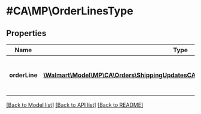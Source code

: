 # #CA\MP\OrderLinesType

## Properties

Name | Type | Description | Notes
------------ | ------------- | ------------- | -------------
**orderLine** | [**\Walmart\Model\MP\CA\Orders\ShippingUpdatesCA200ResponseOrderLinesOrderLineInner[]**](ShippingUpdatesCA200ResponseOrderLinesOrderLineInner.md) | Purchase Order line information for each item | [optional]


[[Back to Model list]](../) [[Back to API list]](../../Api/CA/MP) [[Back to README]](../../README.md)
